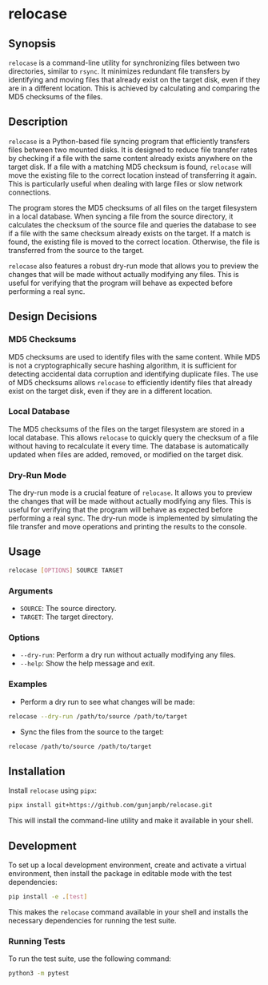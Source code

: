 # relocase

## Synopsis

`relocase` is a command-line utility for synchronizing files between two directories, similar to `rsync`. It minimizes redundant file transfers by identifying and moving files that already exist on the target disk, even if they are in a different location. This is achieved by calculating and comparing the MD5 checksums of the files.

## Description

`relocase` is a Python-based file syncing program that efficiently transfers files between two mounted disks. It is designed to reduce file transfer rates by checking if a file with the same content already exists anywhere on the target disk. If a file with a matching MD5 checksum is found, `relocase` will move the existing file to the correct location instead of transferring it again. This is particularly useful when dealing with large files or slow network connections.

The program stores the MD5 checksums of all files on the target filesystem in a local database. When syncing a file from the source directory, it calculates the checksum of the source file and queries the database to see if a file with the same checksum already exists on the target. If a match is found, the existing file is moved to the correct location. Otherwise, the file is transferred from the source to the target.

`relocase` also features a robust dry-run mode that allows you to preview the changes that will be made without actually modifying any files. This is useful for verifying that the program will behave as expected before performing a real sync.

## Design Decisions

### MD5 Checksums

MD5 checksums are used to identify files with the same content. While MD5 is not a cryptographically secure hashing algorithm, it is sufficient for detecting accidental data corruption and identifying duplicate files. The use of MD5 checksums allows `relocase` to efficiently identify files that already exist on the target disk, even if they are in a different location.

### Local Database

The MD5 checksums of the files on the target filesystem are stored in a local database. This allows `relocase` to quickly query the checksum of a file without having to recalculate it every time. The database is automatically updated when files are added, removed, or modified on the target disk.

### Dry-Run Mode

The dry-run mode is a crucial feature of `relocase`. It allows you to preview the changes that will be made without actually modifying any files. This is useful for verifying that the program will behave as expected before performing a real sync. The dry-run mode is implemented by simulating the file transfer and move operations and printing the results to the console.

## Usage

```bash
relocase [OPTIONS] SOURCE TARGET
```

### Arguments

*   `SOURCE`: The source directory.
*   `TARGET`: The target directory.

### Options

*   `--dry-run`: Perform a dry run without actually modifying any files.
*   `--help`: Show the help message and exit.

### Examples

*   Perform a dry run to see what changes will be made:

```bash
relocase --dry-run /path/to/source /path/to/target
```

*   Sync the files from the source to the target:

```bash
relocase /path/to/source /path/to/target
```

## Installation

Install `relocase` using `pipx`:

```bash
pipx install git+https://github.com/gunjanpb/relocase.git
```

This will install the command-line utility and make it available in your shell.

## Development

To set up a local development environment, create and activate a virtual environment, then install the package in editable mode with the test dependencies:

```bash
pip install -e .[test]
```

This makes the `relocase` command available in your shell and installs the necessary dependencies for running the test suite.

### Running Tests

To run the test suite, use the following command:

```bash
python3 -m pytest
```
